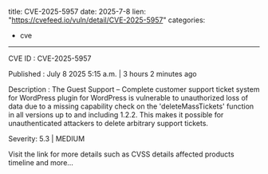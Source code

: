  
title: CVE-2025-5957
date: 2025-7-8
lien: "https://cvefeed.io/vuln/detail/CVE-2025-5957"
categories:
  - cve
---

CVE ID : CVE-2025-5957

Published :  July 8
2025
5:15 a.m. | 3 hours
2 minutes ago

Description : The Guest Support – Complete customer support ticket system for WordPress plugin for WordPress is vulnerable to unauthorized loss of data due to a missing capability check on the 'deleteMassTickets' function in all versions up to
and including
1.2.2. This makes it possible for unauthenticated attackers to delete arbitrary support tickets.

Severity: 5.3 | MEDIUM

Visit the link for more details
such as CVSS details
affected products
timeline
and more...
